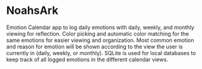 # NoahsArk
Emotion Calendar app to log daily emotions with daily, weekly, and monthly viewing for reflection. Color picking and automatic color matching for the same emotions for easier viewing and organization. Most common emotion and reason for emotion will be shown according to the view the user is currently in (daily, weekly, or monthly). SQLite is used for local databases to keep track of all logged emotions in the different calendar views.
